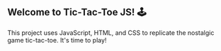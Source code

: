 ## Welcome to Tic-Tac-Toe JS! 🕹️

This project uses JavaScript, HTML, and CSS to replicate the nostalgic game tic-tac-toe. It's time to play!
